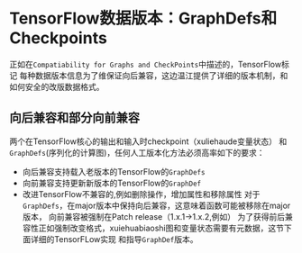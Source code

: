 # TensorFlow数据版本：GraphDefs和Checkpoints
正如在`Compatiability for Graphs and CheckPoints`中描述的，TensorFlow标记
每种数据版本信息为了维保证向后兼容，这边温江提供了详细的版本机制，和如何安全的改版数据格式。
## 向后兼容和部分向前兼容
两个在TensorFlow核心的输出和输入时checkpoint（xuliehaude变量状态）
和`GraphDefs`(序列化的计算图)，任何人工版本化方法必须高率如下的要求：
- 向后兼容支持载入老版本的TensorFlow的`GraphDefs`
- 向前兼容支持更新新版本的TensorFlow的`GraphDef`
- 改进TensorFlow不兼容的,例如删除操作，增加属性和移除属性
对于`GraphDefs`，在major版本中保持向后兼容，这意味着函数可能被移除在major版本，
向前兼容被强制在Patch release（1.x.1->1.x.2,例如）
为了获得前后兼容性正如强制改变格式，xuiehuabiaoshi图和变量状态需要有元数据，这节下面详细的TensorFLow实现
和指导`GraphDef`版本。
